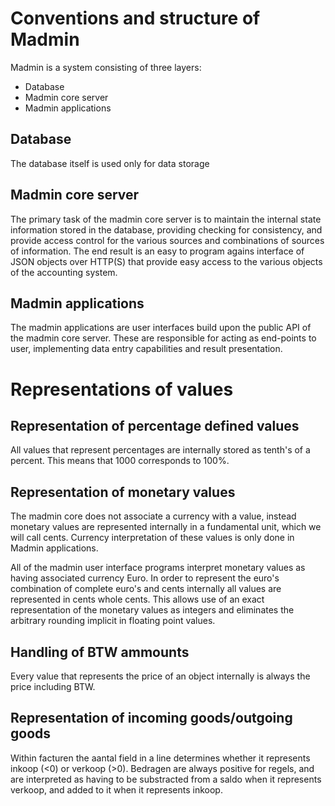 Conventions and structure of Madmin
===================================

Madmin is a system consisting of three layers:
  * Database 
  * Madmin core server
  * Madmin applications

Database
--------

The database itself is used only for data storage

Madmin core server
------------------

The primary task of the madmin core server is to maintain the internal state information stored in the database, providing checking for consistency, and provide access control for the various sources and combinations of sources of information. The end result is an easy to program agains interface of JSON objects over HTTP(S) that provide easy access to the various objects of the accounting system.

Madmin applications
-------------------

The madmin applications are user interfaces build upon the public API of the madmin core server. These are responsible for acting as end-points to user, implementing data entry capabilities and result presentation.


Representations of values
=========================

Representation of percentage defined values
-------------------------------------------

All values that represent percentages are internally stored as tenth's of a percent. This means that 1000 corresponds to 100%.

Representation of monetary values
---------------------------------

The madmin core does not associate a currency with a value, instead monetary values are represented internally in a fundamental unit, which we will call cents. Currency interpretation of these values is only done in Madmin applications.

All of the madmin user interface programs interpret monetary values as having associated currency Euro. In order to represent the euro's combination of complete euro's and cents internally all values are represented in cents whole cents. This allows use of an exact representation of the monetary values as integers and eliminates the arbitrary rounding implicit in floating point values.

Handling of BTW ammounts
------------------------

Every value that represents the price of an object internally is always the price including BTW.

Representation of incoming goods/outgoing goods
-----------------------------------------------
Within facturen the aantal field in a line determines whether it represents inkoop (<0) or verkoop (>0). Bedragen are always positive for regels, and are interpreted as having to be substracted from a saldo when it represents verkoop, and added to it when it represents inkoop.

